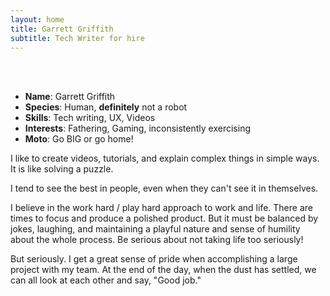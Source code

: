 ```yaml
---
layout: home
title: Garrett Griffith
subtitle: Tech Writer for hire
---
```


<br>
<br>

* **Name**: Garrett Griffith
* **Species**: Human, **definitely** not a robot
* **Skills**: Tech writing, UX, Videos
* **Interests**: Fathering, Gaming, inconsistently exercising
* **Moto**: Go BIG or go home!

I like to create videos, tutorials, and explain complex things in simple ways. It is like solving a puzzle. 

I tend to see the best in people, even when they can't see it in themselves. 

I believe in the work hard / play hard approach to work and life. There are times to focus and produce a polished product. But it must be balanced by jokes, laughing, and maintaining a playful nature and sense of humility about the whole process. Be serious about not taking life too seriously!

But seriously. I get a great sense of pride when accomplishing a large project with my team. At the end of the day, when the dust has settled, we can all look at each other and say, "Good job."
